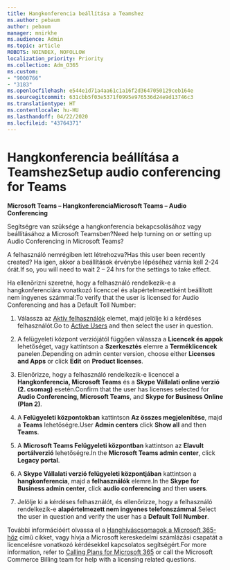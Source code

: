 ```yaml
---
title: Hangkonferencia beállítása a Teamshez
ms.author: pebaum
author: pebaum
manager: mnirkhe
ms.audience: Admin
ms.topic: article
ROBOTS: NOINDEX, NOFOLLOW
localization_priority: Priority
ms.collection: Adm_O365
ms.custom:
- "9000766"
- "3183"
ms.openlocfilehash: e544e1d71a4aa61c1a16f2d3647050129ceb164e
ms.sourcegitcommit: 631cbb5f03e5371f0995e976536d24e9d13746c3
ms.translationtype: HT
ms.contentlocale: hu-HU
ms.lasthandoff: 04/22/2020
ms.locfileid: "43764371"
---
```

# <a name="setup-audio-conferencing-for-teams"></a><span data-ttu-id="60398-102">Hangkonferencia beállítása a Teamshez</span><span class="sxs-lookup"><span data-stu-id="60398-102">Setup audio conferencing for Teams</span></span>

<span data-ttu-id="60398-103">**Microsoft Teams – Hangkonferencia**</span><span class="sxs-lookup"><span data-stu-id="60398-103">**Microsoft Teams – Audio Conferencing**</span></span>

<span data-ttu-id="60398-104">Segítségre van szüksége a hangkonferencia bekapcsolásához vagy beállításához a Microsoft Teamsben?</span><span class="sxs-lookup"><span data-stu-id="60398-104">Need help turning on or setting up Audio Conferencing in Microsoft Teams?</span></span>

<span data-ttu-id="60398-105">A felhasználó nemrégiben lett létrehozva?</span><span class="sxs-lookup"><span data-stu-id="60398-105">Has this user been recently created?</span></span>  <span data-ttu-id="60398-106">Ha igen, akkor a beállítások érvénybe lépéséhez várnia kell 2-24 órát.</span><span class="sxs-lookup"><span data-stu-id="60398-106">If so, you will need to wait 2 – 24 hrs for the settings to take effect.</span></span>

<span data-ttu-id="60398-107">Ha ellenőrizni szeretné, hogy a felhasználó rendelkezik-e a hangkonferenciára vonatkozó licenccel és alapértelmezettként beállított nem ingyenes számmal:</span><span class="sxs-lookup"><span data-stu-id="60398-107">To verify that the user is licensed for Audio Conferencing and has a Default Toll Number:</span></span>

1. <span data-ttu-id="60398-108">Válassza az [Aktív felhasználók](https://admin.microsoft.com/Adminportal/Home?source=applauncher#/users) elemet, majd jelölje ki a kérdéses felhasználót.</span><span class="sxs-lookup"><span data-stu-id="60398-108">Go to [Active Users](https://admin.microsoft.com/Adminportal/Home?source=applauncher#/users) and then select the user in question.</span></span>

2. <span data-ttu-id="60398-109">A felügyeleti központ verziójától függően válassza a **Licencek és appok** lehetőséget, vagy kattintson a **Szerkesztés** elemre a **Terméklicencek** panelen.</span><span class="sxs-lookup"><span data-stu-id="60398-109">Depending on admin center version, choose either **Licenses and Apps** or click **Edit** on **Product licenses**.</span></span>

3. <span data-ttu-id="60398-110">Ellenőrizze, hogy a felhasználó rendelkezik-e licenccel a **Hangkonferencia, Microsoft Teams** és a **Skype Vállalati online verzió (2. csomag)** esetén.</span><span class="sxs-lookup"><span data-stu-id="60398-110">Confirm that the user has licenses selected for **Audio Conferencing, Microsoft Teams**, and **Skype for Business Online (Plan 2)**.</span></span>

4. <span data-ttu-id="60398-111">A **Felügyeleti központokban** kattintson **Az összes megjelenítése**, majd a **Teams** lehetőségre.</span><span class="sxs-lookup"><span data-stu-id="60398-111">User **Admin centers** click **Show all** and then **Teams**.</span></span>

5. <span data-ttu-id="60398-112">A **Microsoft Teams Felügyeleti központban** kattintson az **Elavult portálverzió** lehetőségre.</span><span class="sxs-lookup"><span data-stu-id="60398-112">In the **Microsoft Teams admin center**, click **Legacy portal**.</span></span>

6. <span data-ttu-id="60398-113">A **Skype Vállalati verzió felügyeleti központjában** kattintson a **hangkonferencia**, majd a **felhasználók** elemre.</span><span class="sxs-lookup"><span data-stu-id="60398-113">In the **Skype for Business admin center**, click **audio conferencing** and then **users**.</span></span>

7. <span data-ttu-id="60398-114">Jelölje ki a kérdéses felhasználót, és ellenőrizze, hogy a felhasználó rendelkezik-e **alapértelmezett nem ingyenes telefonszámmal**.</span><span class="sxs-lookup"><span data-stu-id="60398-114">Select the user in question and verify the user has a **Default Toll Number**.</span></span>

<span data-ttu-id="60398-115">További információért olvassa el a [Hanghíváscsomagok a Microsoft 365-höz](https://docs.microsoft.com/microsoftteams/calling-plans-for-office-365) című cikket, vagy hívja a Microsoft kereskedelmi számlázási csapatát a licencelésre vonatkozó kérdésekkel kapcsolatos segítségért.</span><span class="sxs-lookup"><span data-stu-id="60398-115">For more information, refer to [Calling Plans for Microsoft 365](https://docs.microsoft.com/microsoftteams/calling-plans-for-office-365) or call the Microsoft Commerce Billing team for help with a licensing related questions.</span></span>